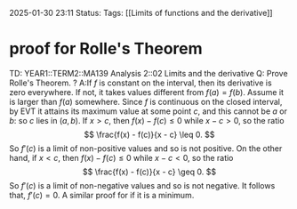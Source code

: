 2025-01-30 23:11
Status: 
Tags: [[Limits of functions and the derivative]]
# proof for Rolle's Theorem

TD: YEAR1::TERM2::MA139 Analysis 2::02 Limits and the derivative
Q: Prove Rolle's Theorem.
?
A:If $f$ is constant on the interval, then its derivative is zero everywhere. If not, it takes values different from $f(a) = f(b)$. Assume it is larger than $f(a)$ somewhere.
Since $f$ is continuous on the closed interval, by EVT it attains its maximum value at some point $c$, and this cannot be $a$ or $b$: so $c$ lies in $(a, b)$. If $x > c$, then $f(x) - f(c) \leq 0$ while $x - c > 0$, so the ratio
$$
\frac{f(x) - f(c)}{x - c} \leq 0.
$$
So $f'(c)$ is a limit of non-positive values and so is not positive.
On the other hand, if $x < c$, then $f(x) - f(c) \leq 0$ while $x - c < 0$, so the ratio
$$
\frac{f(x) - f(c)}{x - c} \geq 0.
$$
So $f'(c)$ is a limit of non-negative values and so is not negative.
It follows that, $f'(c) = 0$. A similar proof for if it is a minimum.
<!--ID: 1738278935604-->
